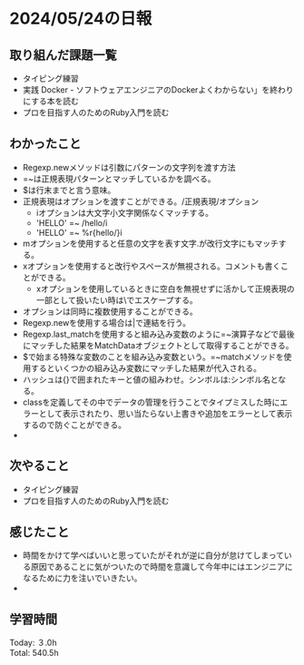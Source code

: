 # 2024/05/24の日報
## 取り組んだ課題一覧
* タイピング練習
*  実践 Docker - ソフトウェアエンジニアのDockerよくわからない」を終わりにする本を読む
*  プロを目指す人のためのRuby入門を読む
## わかったこと
* Regexp.newメソッドは引数にパターンの文字列を渡す方法
* =~は正規表現パターンとマッチしているかを調べる。
* $は行末までと言う意味。
* 正規表現はオプションを渡すことができる。/正規表現/オプション
  *  iオプションは大文字小文字関係なくマッチする。
  *   'HELLO' =~ /hello/i
  *   'HELLO' =~ %r{hello/}i
* mオプションを使用すると任意の文字を表す文字.が改行文字にもマッチする。
* xオプションを使用すると改行やスペースが無視される。コメントも書くことができる。
  *  xオプションを使用しているときに空白を無視せずに活かして正規表現の一部として扱いたい時は\でエスケープする。
*  オプションは同時に複数使用することができる。
  *  Regexp.newを使用する場合は|で連結を行う。
*  Regexp.last_matchを使用すると組み込み変数のように=~演算子などで最後にマッチした結果をMatchDataオブジェクトとして取得することができる。
*  $で始まる特殊な変数のことを組み込み変数という。=~matchメソッドを使用するといくつかの組み込み変数にマッチした結果が代入される。
*  ハッシュは{}で囲まれたキーと値の組みわせ。シンボルは:シンボル名となる。
*   classを定義してその中でデータの管理を行うことでタイプミスした時にエラーとして表示されたり、思い当たらない上書きや追加をエラーとして表示するので防ぐことができる。
*            
## 次やること
* タイピング練習
* プロを目指す人のためのRuby入門を読む
## 感じたこと
*  時間をかけて学べばいいと思っていたがそれが逆に自分が怠けてしまっている原因であることに気がついたので時間を意識して今年中にはエンジニアになるために力を注いでいきたい。
*  
## 学習時間
Today: ３.0h<br>
Total: 540.5h
